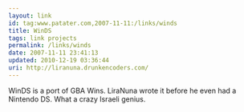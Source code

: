 ```yaml
---
layout: link
id: tag:www.patater.com,2007-11-11:/links/winds
title: WinDS
tags: link projects
permalink: /links/winds
date: 2007-11-11 23:41:13
updated: 2010-12-19 03:36:44
uri: http://liranuna.drunkencoders.com/
---
```

WinDS is a port of GBA Wins. LiraNuna wrote it before he even had a Nintendo
DS. What a crazy Israeli genius.
